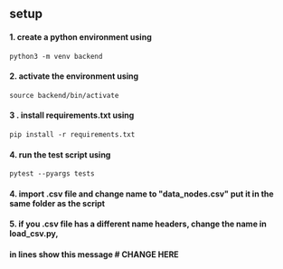 ## setup

#### 1. create a python environment using
```shell
python3 -m venv backend
```

#### 2. activate the environment using
```shell
source backend/bin/activate
```

#### 3 . install requirements.txt using
```shell
pip install -r requirements.txt
```

#### 4. run the test script using
```shell
pytest --pyargs tests
```

#### 4. import .csv file and change name to "data_nodes.csv" put it in the same folder as the script
#### 5. if you .csv file has a different name headers, change the name in load_csv.py, 
#### in lines show this message # CHANGE HERE